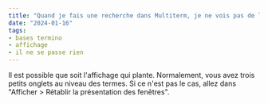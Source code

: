 ```yaml
---
title: "Quand je fais une recherche dans Multiterm, je ne vois pas de liste de résultats. Que faire ?"
date: "2024-01-16"
tags:
- bases termino
- affichage
- il ne se passe rien
---
```


Il est possible que soit l'affichage qui plante. Normalement, vous avez trois petits onglets au niveau des termes. Si ce n'est pas le cas, allez dans "Afficher > Rétablir la présentation des fenêtres".

